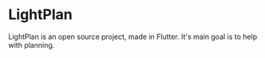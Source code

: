 # LightPlan

LightPlan is an open source project, made in Flutter. It's main goal is to help with planning. 
